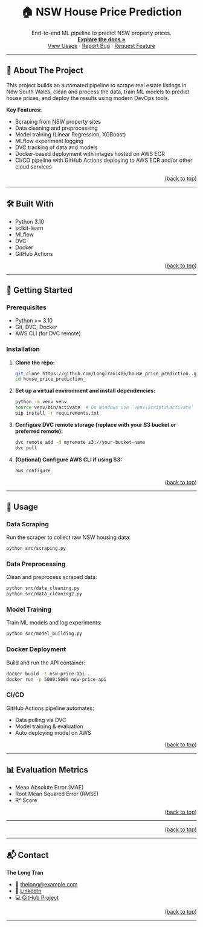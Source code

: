 <!-- Back to Top Anchor -->
<a id="readme-top"></a>

<!-- LOGO -->
<br />
<div align="center">
  <h1 align="center">🏠 NSW House Price Prediction</h1>
  <p align="center">
    End-to-end ML pipeline to predict NSW property prices.
    <br />
    <a href="#about-the-project"><strong>Explore the docs »</strong></a>
    <br />
    <a href="#usage">View Usage</a>
    ·
    <a href="https://github.com/your_username/nsw-house-price-prediction/issues">Report Bug</a>
    ·
    <a href="https://github.com/your_username/nsw-house-price-prediction/issues">Request Feature</a>
  </p>
</div>

---

## 📖 About The Project

This project builds an automated pipeline to scrape real estate listings in New South Wales, clean and process the data, train ML models to predict house prices, and deploy the results using modern DevOps tools.

**Key Features:**
- Scraping from NSW property sites
- Data cleaning and preprocessing
- Model training (Linear Regression, XGBoost)
- MLflow experiment logging
- DVC tracking of data and models
- Docker-based deployment with images hosted on AWS ECR
- CI/CD pipeline with GitHub Actions deploying to AWS ECR and/or other cloud services


<p align="right">(<a href="#readme-top">back to top</a>)</p>

---

## 🛠️ Built With

- Python 3.10
- scikit-learn
- MLflow
- DVC
- Docker
- GitHub Actions

<p align="right">(<a href="#readme-top">back to top</a>)</p>

---

## 🚀 Getting Started

### Prerequisites

- Python >= 3.10
- Git, DVC, Docker
- AWS CLI (for DVC remote)

### Installation

1. **Clone the repo:**
   ```bash
   git clone https://github.com/LongTran1406/house_price_prediction_.git
   cd house_price_prediction_
   ```

2. **Set up a virtual environment and install dependencies:**
   ```bash
   python -m venv venv
   source venv/bin/activate  # On Windows use `venv\Scripts\activate`
   pip install -r requirements.txt
   ```

3. **Configure DVC remote storage (replace with your S3 bucket or preferred remote):**
   ```bash
   dvc remote add -d myremote s3://your-bucket-name
   dvc pull
   ```

4. **(Optional) Configure AWS CLI if using S3:**
   ```bash
   aws configure
   ```

<p align="right">(<a href="#readme-top">back to top</a>)</p>

---

## 🧠 Usage

### Data Scraping
Run the scraper to collect raw NSW housing data:
```bash
python src/scraping.py
```

### Data Preprocessing
Clean and preprocess scraped data:
```bash
python src/data_cleaning.py
python src/data_cleaning2.py
```

### Model Training
Train ML models and log experiments:
```bash
python src/model_building.py
```

### Docker Deployment
Build and run the API container:
```bash
docker build -t nsw-price-api .
docker run -p 5000:5000 nsw-price-api
```

### CI/CD
GitHub Actions pipeline automates:
- Data pulling via DVC
- Model training & evaluation
- Auto deploying model on AWS 

<p align="right">(<a href="#readme-top">back to top</a>)</p>

---

## 📊 Evaluation Metrics

- Mean Absolute Error (MAE)
- Root Mean Squared Error (RMSE)
- R² Score


<p align="right">(<a href="#readme-top">back to top</a>)</p>

---



<p align="right">(<a href="#readme-top">back to top</a>)</p>

---



## 📬 Contact

**The Long Tran**
- 📧 thelong@example.com
- 🔗 [LinkedIn](https://linkedin.com/in/your-profile](https://www.linkedin.com/in/the-long-tran-912b1b199/))
- 💻 [GitHub Project](https://github.com/LongTran1406/house_price_prediction_)

<p align="right">(<a href="#readme-top">back to top</a>)</p>

---

<!-- MARKDOWN LINKS & IMAGES -->
[contributors-shield]: https://img.shields.io/github/contributors/your_username/nsw-house-price-prediction.svg?style=for-the-badge
[contributors-url]: https://github.com/your_username/nsw-house-price-prediction/graphs/contributors
[forks-shield]: https://img.shields.io/github/forks/your_username/nsw-house-price-prediction.svg?style=for-the-badge
[forks-url]: https://github.com/your_username/nsw-house-price-prediction/network/members
[stars-shield]: https://img.shields.io/github/stars/your_username/nsw-house-price-prediction.svg?style=for-the-badge
[stars-url]: https://github.com/your_username/nsw-house-price-prediction/stargazers
[issues-shield]: https://img.shields.io/github/issues/your_username/nsw-house-price-prediction.svg?style=for-the-badge
[issues-url]: https://github.com/your_username/nsw-house-price-prediction/issues
[license-shield]: https://img.shields.io/github/license/your_username/nsw-house-price-prediction.svg?style=for-the-badge
[license-url]: https://github.com/your_username/nsw-house-price-prediction/blob/master/LICENSE.txt
[linkedin-shield]: https://img.shields.io/badge/-LinkedIn-black.svg?style=for-the-badge&logo=linkedin&colorB=555
[linkedin-url]: https://linkedin.com/in/your-profile
